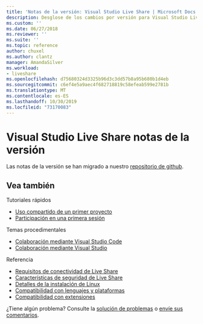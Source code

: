 ```yaml
---
title: 'Notas de la versión: Visual Studio Live Share | Microsoft Docs'
description: Desglose de los cambios por versión para Visual Studio Live Share para Visual Studio y VS Code.
ms.custom: ''
ms.date: 06/27/2018
ms.reviewer: ''
ms.suite: ''
ms.topic: reference
author: chuxel
ms.author: clantz
manager: AmandaSilver
ms.workload:
- liveshare
ms.openlocfilehash: d75680324d3325b96d3c3dd57b8a95b680b1d4eb
ms.sourcegitcommit: c6ef4e5a9aec4f682718819c58efeab599e2781b
ms.translationtype: MT
ms.contentlocale: es-ES
ms.lasthandoff: 10/30/2019
ms.locfileid: "73170083"
---
```

<!--
Copyright © Microsoft Corporation
All rights reserved.
Creative Commons Attribution 4.0 License (International): https://creativecommons.org/licenses/by/4.0/legalcode
-->

# <a name="visual-studio-live-share-release-notes"></a>Visual Studio Live Share notas de la versión

<!-- Placeholder in the event anyone has bookmarked the direct link -->
Las notas de la versión se han migrado a nuestro [repositorio de github](https://aka.ms/vsls-releases).

## <a name="see-also"></a>Vea también

Tutoriales rápidos

- [Uso compartido de un primer proyecto](../quickstart/share.md)
- [Participación en una primera sesión](../quickstart/join.md)

Temas procedimentales

- [Colaboración mediante Visual Studio Code](../how-to-guides/vscode.md)
- [Colaboración mediante Visual Studio](../how-to-guides/vs.md)

Referencia

- [Requisitos de conectividad de Live Share](connectivity.md)
- [Características de seguridad de Live Share](security.md)
- [Detalles de la instalación de Linux](linux.md)
- [Compatibilidad con lenguajes y plataformas](platform-support.md)
- [Compatibilidad con extensiones](extensions.md)

¿Tiene algún problema? Consulte la [solución de problemas](../troubleshooting.md) o [envíe sus comentarios](../support.md).
